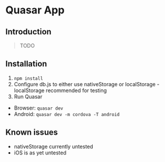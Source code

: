# Quasar App

## Introduction
> TODO

## Installation
1. `npm install`
1. Configure db.js to either use nativeStorage or localStorage - localStorage recommended for testing
1. Run Quasar
  * Browser: `quasar dev`
  * Android: `quasar dev -m cordova -T android`

## Known issues
* nativeStorage currently untested
* iOS is as yet untested

